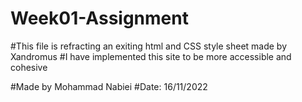 # Week01-Assignment

#This file is refracting an exiting html and CSS style sheet made by Xandromus
#I have implemented this site to be more accessible and cohesive

#Made by Mohammad Nabiei
#Date: 16/11/2022
